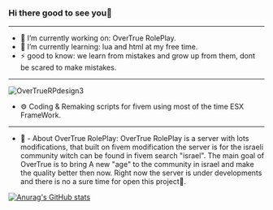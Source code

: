 ### Hi there good to see you👋
_______________________________
- 🔭 I’m currently working on: OverTrue RolePlay.
- 🌱 I’m currently learning: lua and html at my free time.
- ⚡ good to know: we learn from mistakes and grow up from them, dont be scared to make mistakes.
 _______________________________
 
![OverTrueRPdesign3](https://user-images.githubusercontent.com/74502022/128203082-bcaa2095-6193-4d3c-8b32-e5fd7ade3b00.png)

 - ⚙️ Coding & Remaking scripts for fivem using most of the time ESX FrameWork.
 _______________________________
  - 📕 - About OverTrue RolePlay: OverTrue RolePlay is a server with lots modifications, that built on fivem modification the server is for the israeli community witch can be found
  in fivem search "israel".
  The main goal of OverTrue is to bring A new "age" to the community in israel and make the quality better then now.
  Right now the server is under developments and there is no a sure time for open this project💼.



[![Anurag's GitHub stats](https://github-readme-stats.vercel.app/api?username=ArielZ123)](https://github.com/ArielZ123)
